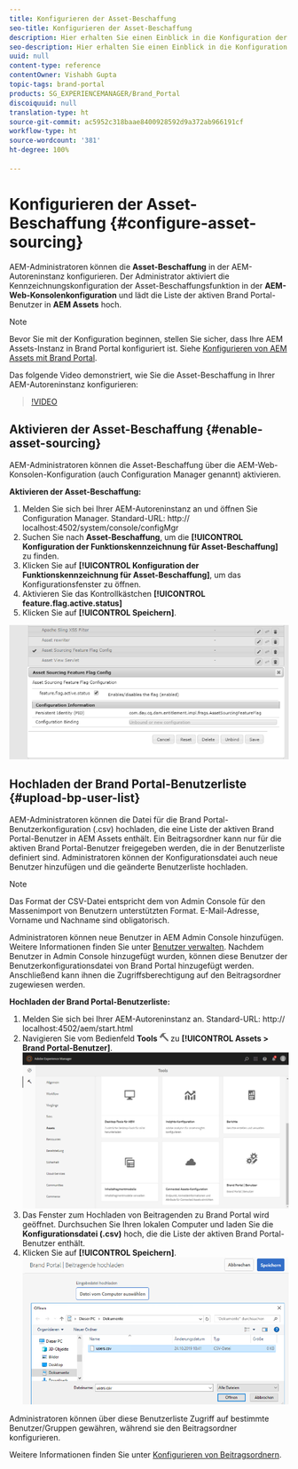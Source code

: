 ```yaml
---
title: Konfigurieren der Asset-Beschaffung
seo-title: Konfigurieren der Asset-Beschaffung
description: Hier erhalten Sie einen Einblick in die Konfiguration der Funktion zur Asset-Beschaffung in AEM Assets.
seo-description: Hier erhalten Sie einen Einblick in die Konfiguration der Funktion zur Asset-Beschaffung in AEM Assets.
uuid: null
content-type: reference
contentOwner: Vishabh Gupta
topic-tags: brand-portal
products: SG_EXPERIENCEMANAGER/Brand_Portal
discoiquuid: null
translation-type: ht
source-git-commit: ac5952c318baae8400928592d9a372ab966191cf
workflow-type: ht
source-wordcount: '381'
ht-degree: 100%

---
```



# Konfigurieren der Asset-Beschaffung {#configure-asset-sourcing}

AEM-Administratoren können die **Asset-Beschaffung** in der AEM-Autoreninstanz konfigurieren. Der Administrator aktiviert die Kennzeichnungskonfiguration der Asset-Beschaffungsfunktion in der **AEM-Web-Konsolenkonfiguration** und lädt die Liste der aktiven Brand Portal-Benutzer in **AEM Assets** hoch.

>[!NOTE]
>
>Bevor Sie mit der Konfiguration beginnen, stellen Sie sicher, dass Ihre AEM Assets-Instanz in Brand Portal konfiguriert ist. Siehe [Konfigurieren von AEM Assets mit Brand Portal](../using/configure-aem-assets-with-brand-portal.md).



Das folgende Video demonstriert, wie Sie die Asset-Beschaffung in Ihrer AEM-Autoreninstanz konfigurieren:

>[!VIDEO](https://video.tv.adobe.com/v/29771?captions=ger)

## Aktivieren der Asset-Beschaffung {#enable-asset-sourcing}

AEM-Administratoren können die Asset-Beschaffung über die AEM-Web-Konsolen-Konfiguration (auch Configuration Manager genannt) aktivieren.

**Aktivieren der Asset-Beschaffung:**
1. Melden Sie sich bei Ihrer AEM-Autoreninstanz an und öffnen Sie Configuration Manager.
Standard-URL: http:// localhost:4502/system/console/configMgr
1. Suchen Sie nach **Asset-Beschaffung**, um die **[!UICONTROL Konfiguration der Funktionskennzeichnung für Asset-Beschaffung]** zu finden.
1. Klicken Sie auf **[!UICONTROL Konfiguration der Funktionskennzeichnung für Asset-Beschaffung]**, um das Konfigurationsfenster zu öffnen.
1. Aktivieren Sie das Kontrollkästchen **[!UICONTROL feature.flag.active.status]**
1. Klicken Sie auf **[!UICONTROL Speichern]**.

![](assets/enable-asset-sourcing.png)

## Hochladen der Brand Portal-Benutzerliste {#upload-bp-user-list}

AEM-Administratoren können die Datei für die Brand Portal-Benutzerkonfiguration (.csv) hochladen, die eine Liste der aktiven Brand Portal-Benutzer in AEM Assets enthält. Ein Beitragsordner kann nur für die aktiven Brand Portal-Benutzer freigegeben werden, die in der Benutzerliste definiert sind. Administratoren können der Konfigurationsdatei auch neue Benutzer hinzufügen und die geänderte Benutzerliste hochladen.

>[!NOTE]
>
>Das Format der CSV-Datei entspricht dem von Admin Console für den Massenimport von Benutzern unterstützten Format. E-Mail-Adresse, Vorname und Nachname sind obligatorisch.


Administratoren können neue Benutzer in AEM Admin Console hinzufügen. Weitere Informationen finden Sie unter [Benutzer verwalten](brand-portal-adding-users.md). Nachdem Benutzer in Admin Console hinzugefügt wurden, können diese Benutzer der Benutzerkonfigurationsdatei von Brand Portal hinzugefügt werden. Anschließend kann ihnen die Zugriffsberechtigung auf den Beitragsordner zugewiesen werden.

**Hochladen der Brand Portal-Benutzerliste:**
1. Melden Sie sich bei Ihrer AEM-Autoreninstanz an.
Standard-URL: http:// localhost:4502/aem/start.html
1. Navigieren Sie vom Bedienfeld **Tools** ![](assets/tools.png) zu **[!UICONTROL Assets > Brand Portal-Benutzer]**.
   ![](assets/upload-user-list1.png)
1. Das Fenster zum Hochladen von Beitragenden zu Brand Portal wird geöffnet.
Durchsuchen Sie Ihren lokalen Computer und laden Sie die **Konfigurationsdatei (.csv)** hoch, die die Liste der aktiven Brand Portal-Benutzer enthält.
1. Klicken Sie auf **[!UICONTROL Speichern]**.
   ![](assets/upload-user-list2.png)


Administratoren können über diese Benutzerliste Zugriff auf bestimmte Benutzer/Gruppen gewähren, während sie den Beitragsordner konfigurieren.

Weitere Informationen finden Sie unter [Konfigurieren von Beitragsordnern](brand-portal-contribution-folder.md).
